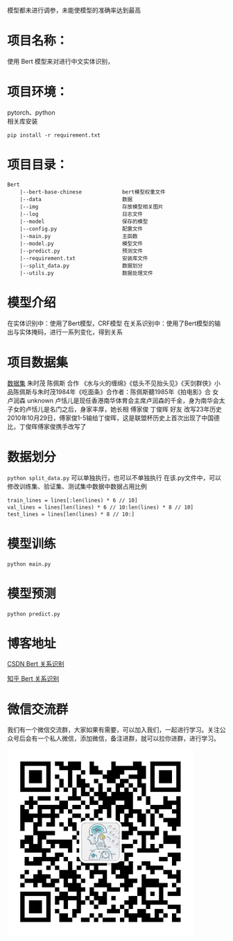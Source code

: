 模型都未进行调参，未能使模型的准确率达到最高

# 项目名称：
使用 Bert 模型来对进行中文实体识别，

# 项目环境：
pytorch、python   
相关库安装
```
pip install -r requirement.txt
```

# 项目目录：
```
Bert
    |--bert-base-chinese             bert模型权重文件
    |--data                          数据
    |--img                           存放模型相关图片 
    |--log                           日志文件
    |--model                         保存的模型
    |--config.py                     配置文件
    |--main.py                       主函数
    |--model.py                      模型文件
    |--predict.py                    预测文件
    |--requirement.txt               安装库文件
    |--split_data.py                 数据划分
    |--utils.py                      数据处理文件
```

# 模型介绍
在实体识别中：使用了Bert模型，CRF模型
在关系识别中：使用了Bert模型的输出与实体掩码，进行一系列变化，得到关系

# 项目数据集
[数据集](https://github.com/buppt//raw/master/data/people-relation/train.txt)
朱时茂	陈佩斯	合作	《水与火的缠绵》《低头不见抬头见》《天剑群侠》小品陈佩斯与朱时茂1984年《吃面条》合作者：陈佩斯聽1985年《拍电影》合
女	卢润森	unknown	卢恬儿是现任香港南华体育会主席卢润森的千金，身为南华会太子女的卢恬儿是名门之后，身家丰厚，她长相
傅家俊	丁俊晖	好友	改写23年历史2010年10月29日，傅家俊1-5输给丁俊晖，这是联盟杯历史上首次出现了中国德比，丁俊晖傅家俊携手改写了

# 数据划分
`python split_data.py`
可以单独执行，也可以不单独执行
在该.py文件中，可以修改训练集、验证集、测试集中数据中数据占用比例
```
train_lines = lines[:len(lines) * 6 // 10]
val_lines = lines[len(lines) * 6 // 10:len(lines) * 8 // 10]
test_lines = lines[len(lines) * 8 // 10:]
```

# 模型训练
`python main.py`

# 模型预测
`python predict.py`

# 博客地址

[CSDN Bert 关系识别](https://blog.csdn.net/qq_48764574/article/details/132689289)

[知乎 Bert 关系识别](https://zhuanlan.zhihu.com/p/654396722)

# 微信交流群
我们有一个微信交流群，大家如果有需要，可以加入我们，一起进行学习。关注公众号后会有一个私人微信，添加微信，备注进群，就可以拉你进群，进行学习。

![公众号](img/公众号.jpg)   
